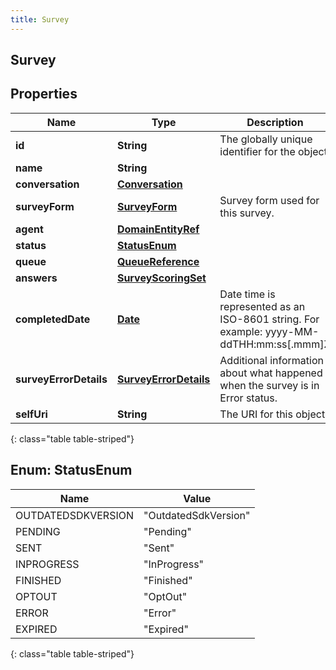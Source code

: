 ```yaml
---
title: Survey
---
```


## Survey

## Properties

| Name                   | Type                                                                 | Description                                                                             | Notes      |
| ---------------------- | -------------------------------------------------------------------- | --------------------------------------------------------------------------------------- | ---------- |
| **id**                 | <!----><!---->**String**<!---->                                      | The globally unique identifier for the object.                                          | [optional] |
| **name**               | <!----><!---->**String**<!---->                                      |                                                                                         | [optional] |
| **conversation**       | <!----><!---->[**Conversation**](Conversation.md)<!---->             |                                                                                         | [optional] |
| **surveyForm**         | <!----><!---->[**SurveyForm**](SurveyForm.md)<!---->                 | Survey form used for this survey.                                                       | [optional] |
| **agent**              | <!----><!---->[**DomainEntityRef**](DomainEntityRef.md)<!---->       |                                                                                         | [optional] |
| **status**             | [**StatusEnum**](#StatusEnum)<!---->                                 |                                                                                         | [optional] |
| **queue**              | <!----><!---->[**QueueReference**](QueueReference.md)<!---->         |                                                                                         | [optional] |
| **answers**            | <!----><!---->[**SurveyScoringSet**](SurveyScoringSet.md)<!---->     |                                                                                         | [optional] |
| **completedDate**      | <!----><!---->[**Date**](Date.md)<!---->                             | Date time is represented as an ISO-8601 string. For example: yyyy-MM-ddTHH:mm:ss[.mmm]Z | [optional] |
| **surveyErrorDetails** | <!----><!---->[**SurveyErrorDetails**](SurveyErrorDetails.md)<!----> | Additional information about what happened when the survey is in Error status.          | [optional] |
| **selfUri**            | <!----><!---->**String**<!---->                                      | The URI for this object                                                                 | [optional] |

{: class="table table-striped"}

<a name="StatusEnum"></a>

## Enum: StatusEnum

| Name               | Value                          |
| ------------------ | ------------------------------ |
| OUTDATEDSDKVERSION | &quot;OutdatedSdkVersion&quot; |
| PENDING            | &quot;Pending&quot;            |
| SENT               | &quot;Sent&quot;               |
| INPROGRESS         | &quot;InProgress&quot;         |
| FINISHED           | &quot;Finished&quot;           |
| OPTOUT             | &quot;OptOut&quot;             |
| ERROR              | &quot;Error&quot;              |
| EXPIRED            | &quot;Expired&quot;            |

{: class="table table-striped"}
